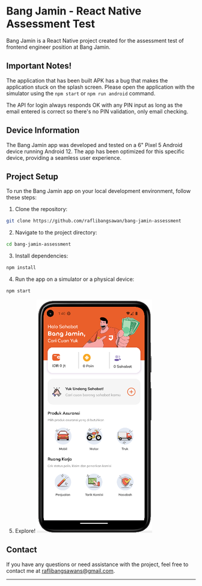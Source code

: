 # Bang Jamin - React Native Assessment Test

Bang Jamin is a React Native project created for the assessment test of frontend engineer position at Bang Jamin.

## Important Notes!

The application that has been built APK has a bug that makes the application stuck on the splash screen. Please open the application with the simulator using the `npm start` or `npm run android` command.

The API for login always responds OK with any PIN input as long as the email entered is correct so there's no PIN validation, only email checking.

## Device Information

The Bang Jamin app was developed and tested on a 6" Pixel 5 Android device running Android 12. The app has been optimized for this specific device, providing a seamless user experience.

## Project Setup

To run the Bang Jamin app on your local development environment, follow these steps:

1. Clone the repository:

```bash
git clone https://github.com/raflibangsawan/bang-jamin-assessment
```

2. Navigate to the project directory:

```bash
cd bang-jamin-assessment
```

3. Install dependencies:

```bash
npm install
```

4. Run the app on a simulator or a physical device:

```bash
npm start
```

5. Explore!
   ![Screenshot](./assets/images/screenshot.png)

## Contact

If you have any questions or need assistance with the project, feel free to contact me at raflibangsawans@gmail.com.

---
